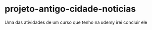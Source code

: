 # projeto-antigo-cidade-noticias
Uma das atividades de um curso que tenho na udemy irei concluir ele
